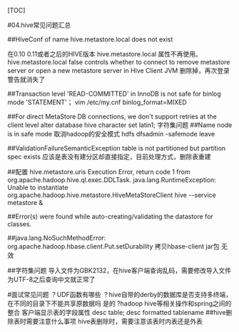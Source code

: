 [TOC]

#04.hive常见问题汇总

##HiveConf of name hive.metastore.local does not exist

在0.10  0.11或者之后的HIVE版本 hive.metastore.local 属性不再使用。
 <property>
 <name>hive.metastore.local</name>
  <value>false</value>
  <description>controls whether to connect to remove metastore server or open a new metastore server in Hive Client JVM</description>
</property>
删除掉，再次登录警告就消失了

##Transaction level 'READ-COMMITTED' in InnoDB is not safe for binlog mode 'STATEMENT'；
vim /etc/my.cnf
binlog_format=MIXED

##For direct MetaStore DB connections, we don't support retries at the client level
alter database hive character set latin1; 字符集问题
##Name node is in safe mode 
取消hadoop的安全模式
hdfs dfsadmin -safemode leave

##ValidationFailureSemanticException table is not partitioned but partition spec exists
应该是表没有建分区却直接指定，目前处理方式，删除表重建

##配置 hive.metastore.uris Execution Error, return code 1 from org.apache.hadoop.hive.ql.exec.DDLTask. java.lang.RuntimeException: Unable to instantiate    org.apache.hadoop.hive.metastore.HiveMetaStoreClient
hive  --service metastore &

##Error(s) were found while auto-creating/validating the datastore for classes.

##java.lang.NoSuchMethodError: org.apache.hadoop.hbase.client.Put.setDurability
拷贝hbase-client jar包 无效

##字符集问题
导入文件为GBK2132，在hive客户端查询乱码，需要修改导入文件为UTF-8之后查询中文就正常了

#面试常见问题
？UDF函数有哪些
？hive自带的derby的数据库是否支持多终端，在不同的目录下不能共享原数据吗 是的
?hadoop hive等相关操作和spring之间的整合
客户端显示表的字段属性  desc  table; desc formatted tablename
##hive删除表时需要注意什么事项
hive表删除时，需要注意该表时内表还是外表
